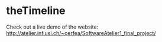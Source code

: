 # theTimeline
Check out a live demo of the website:
http://atelier.inf.usi.ch/~cerfea/SoftwareAtelier1_final_project/
